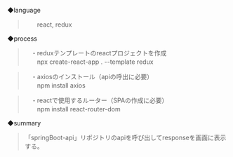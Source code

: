 ◆language  
>  　　react, redux  

◆process
>  　・reduxテンプレートのreactプロジェクトを作成  
>  　　npx create-react-app . --template redux  

>  　・axiosのインストール（apiの呼出に必要）  
>  　　npm install axios  

>  　・reactで使用するルーター（SPAの作成に必要）  
>  　　npm install react-router-dom  

◆summary
>  「springBoot-api」リポジトリのapiを呼び出してresponseを画面に表示する。  
